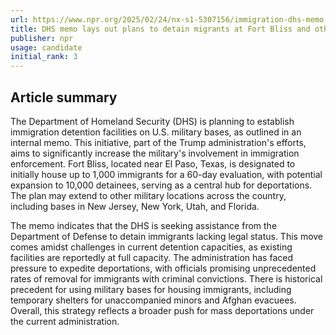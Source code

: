 ```yaml
---
url: https://www.npr.org/2025/02/24/nx-s1-5307156/immigration-dhs-memo-trump-migrant-detention-military-bases
title: DHS memo lays out plans to detain migrants at Fort Bliss and other U.S. bases
publisher: npr
usage: candidate
initial_rank: 3
---
```

## Article summary
The Department of Homeland Security (DHS) is planning to establish immigration detention facilities on U.S. military bases, as outlined in an internal memo. This initiative, part of the Trump administration's efforts, aims to significantly increase the military's involvement in immigration enforcement. Fort Bliss, located near El Paso, Texas, is designated to initially house up to 1,000 immigrants for a 60-day evaluation, with potential expansion to 10,000 detainees, serving as a central hub for deportations. The plan may extend to other military locations across the country, including bases in New Jersey, New York, Utah, and Florida.

The memo indicates that the DHS is seeking assistance from the Department of Defense to detain immigrants lacking legal status. This move comes amidst challenges in current detention capacities, as existing facilities are reportedly at full capacity. The administration has faced pressure to expedite deportations, with officials promising unprecedented rates of removal for immigrants with criminal convictions. There is historical precedent for using military bases for housing immigrants, including temporary shelters for unaccompanied minors and Afghan evacuees. Overall, this strategy reflects a broader push for mass deportations under the current administration.
